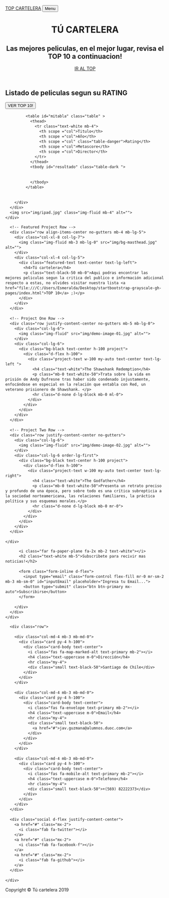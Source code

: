 <!DOCTYPE html>
<html lang="en">

<head>

  <meta charset="utf-8">
  <meta name="viewport" content="width=device-width, initial-scale=1, shrink-to-fit=no">
  <meta name="description" content="">
  <meta name="author" content="">

  <title>Top Cartelera</title>

  <!-- Bootstrap core CSS -->
  <link href="vendor/bootstrap/css/bootstrap.min.css" rel="stylesheet">

  <!-- Custom fonts for this template -->
  <link href="vendor/fontawesome-free/css/all.min.css" rel="stylesheet">
  <link href="https://fonts.googleapis.com/css?family=Varela+Round" rel="stylesheet">
  <link href="https://fonts.googleapis.com/css?family=Nunito:200,200i,300,300i,400,400i,600,600i,700,700i,800,800i,900,900i" rel="stylesheet">

  <!-- Custom styles for this template -->
  <link href="css/grayscale.min.css" rel="stylesheet">
  
  

</head>

<body id="page-top">

  <!-- Navigation -->
  <nav class="navbar navbar-expand-lg navbar-light fixed-top" id="mainNav">
    <div class="container">
      <a class="navbar-brand js-scroll-trigger" href="#page-top">TOP CARTELERA</a>
      <button class="navbar-toggler navbar-toggler-right" type="button" data-toggle="collapse" data-target="#navbarResponsive" aria-controls="navbarResponsive" aria-expanded="false" aria-label="Toggle navigation">
        Menu
        <i class="fas fa-bars"></i>
      </button>      
    </div>
  </nav>

  <!-- Header -->
  <header class="masthead">
    <div class="container d-flex h-100 align-items-center">
      <div class="mx-auto text-center">
        <h1 class="mx-auto my-0 text-uppercase">TÚ CARTELERA</h1>
        <h2 class="text-white-50 mx-auto mt-2 mb-5">Las mejores peliculas, en el mejor lugar, revisa el TOP 10 a continuacion!</h2>
        <a href="#about" class="btn btn-primary js-scroll-trigger">IR AL TOP</a>
      </div>
    </div>
  </header>

  <!-- About Section -->
  <section id="about" class="about-section text-center" background="img/ipad.jpg">
    <div class="container" ></div>
      <div class="row">
        <div class="col-lg-8 mx-auto">
          <h2 class="text-white mb-4 mt-0">Listado de peliculas segun su RATING</h2>         
             <button class="btn btn-primary mb-4 js-scroll-trigger " id="boton">VER TOP 10!</button>            
             
             <table id="mitabla" class="table" >
               <thead>
                 <tr class="text-white mb-4">
                   <th scope ="col">Titulo</th>
                   <th scope ="col">Año</th>
                   <th scope ="col" class="table-danger">Rating</th>
                   <th scope ="col">Metascore</th>
                   <th scope ="col">Director</th>
                 </tr>
               </thead>
               <tbody id="resultado" class="table-dark ">
                 
       
               </tbody>
             </table>
            
            
        </div>
      </div>
      <img src="img/ipad.jpg" class="img-fluid mb-4" alt="">
    </div>
  </section>

  <!-- Projects Section -->
  <section id="projects" class="projects-section bg-light">
    <div class="container">

      <!-- Featured Project Row -->
      <div class="row align-items-center no-gutters mb-4 mb-lg-5">
        <div class="col-xl-8 col-lg-7">
          <img class="img-fluid mb-3 mb-lg-0" src="img/bg-masthead.jpg" alt="">
        </div>
        <div class="col-xl-4 col-lg-5">
          <div class="featured-text text-center text-lg-left">
            <h4>Tú cartelera</h4>
            <p class="text-black-50 mb-0">Aqui podras encontrar las mejores peliculas segun la critica del publico e información adicional respecto a estas, no olvides visitar nuestra lista <a href="file:///C:/Users/Esmeralda/Desktop/startbootstrap-grayscale-gh-pages/index.html">TOP 10</a> ;)</p>
          </div>
        </div>
      </div>

      <!-- Project One Row -->
      <div class="row justify-content-center no-gutters mb-5 mb-lg-0">
        <div class="col-lg-6">
          <img class="img-fluid" src="img/demo-image-01.jpg" alt="">
        </div>
        <div class="col-lg-6">
          <div class="bg-black text-center h-100 project">
            <div class="d-flex h-100">
              <div class="project-text w-100 my-auto text-center text-lg-left ">
                <h4 class="text-white">The Shawshank Redemption</h4>
                <p class="mb-0 text-white-50">Trata sobre la vida en prisión de Andy Dufresne tras haber sido condenado injustamente, enfocándose en especial en la relación que entabla con Red, un veterano prisionero de Shawshank. </p>
                <hr class="d-none d-lg-block mb-0 ml-0">
              </div>
            </div>
          </div>
        </div>
      </div>

      <!-- Project Two Row -->
      <div class="row justify-content-center no-gutters">
        <div class="col-lg-6">
          <img class="img-fluid" src="img/demo-image-02.jpg" alt="">
        </div>
        <div class="col-lg-6 order-lg-first">
          <div class="bg-black text-center h-100 project">
            <div class="d-flex h-100">
              <div class="project-text w-100 my-auto text-center text-lg-right">
                <h4 class="text-white">The Godfather</h4>
                <p class="mb-0 text-white-50">Presenta un retrato preciso y profundo de una época, pero sobre todo es una crítica subrepticia a la sociedad norteamericana, las relaciones familiares, la práctica política y sus esquemas morales.</p>
                <hr class="d-none d-lg-block mb-0 mr-0">
              </div>
            </div>
          </div>
        </div>
      </div>

    </div>
  </section>

  <!-- Signup Section -->
  <section id="signup" class="signup-section">
    <div class="container">
      <div class="row">
        <div class="col-md-10 col-lg-8 mx-auto text-center">

          <i class="far fa-paper-plane fa-2x mb-2 text-white"></i>
          <h2 class="text-white mb-5">Subscribete para recivir mas noticias!</h2>

          <form class="form-inline d-flex">
            <input type="email" class="form-control flex-fill mr-0 mr-sm-2 mb-3 mb-sm-0" id="inputEmail" placeholder="Ingresa tu Email...">
            <button type="submit" class="btn btn-primary mx-auto">Subscribirse</button>
          </form>

        </div>
      </div>
    </div>
  </section>

  <!-- Contact Section -->
  <section class="contact-section bg-black">
    <div class="container">

      <div class="row">

        <div class="col-md-4 mb-3 mb-md-0">
          <div class="card py-4 h-100">
            <div class="card-body text-center">
              <i class="fas fa-map-marked-alt text-primary mb-2"></i>
              <h4 class="text-uppercase m-0">Dirección</h4>
              <hr class="my-4">
              <div class="small text-black-50">Santiago de Chile</div>
            </div>
          </div>
        </div>

        <div class="col-md-4 mb-3 mb-md-0">
          <div class="card py-4 h-100">
            <div class="card-body text-center">
              <i class="fas fa-envelope text-primary mb-2"></i>
              <h4 class="text-uppercase m-0">Email</h4>
              <hr class="my-4">
              <div class="small text-black-50">
                <a href="#">jav.guzmana@alumnos.duoc.com</a>
              </div>
            </div>
          </div>
        </div>

        <div class="col-md-4 mb-3 mb-md-0">
          <div class="card py-4 h-100">
            <div class="card-body text-center">
              <i class="fas fa-mobile-alt text-primary mb-2"></i>
              <h4 class="text-uppercase m-0">Telefono</h4>
              <hr class="my-4">
              <div class="small text-black-50">+(569) 82222373</div>
            </div>
          </div>
        </div>
      </div>

      <div class="social d-flex justify-content-center">
        <a href="#" class="mx-2">
          <i class="fab fa-twitter"></i>
        </a>
        <a href="#" class="mx-2">
          <i class="fab fa-facebook-f"></i>
        </a>
        <a href="#" class="mx-2">
          <i class="fab fa-github"></i>
        </a>
      </div>

    </div>
  </section>

  <!-- Footer -->
  <footer class="bg-black small text-center text-white-50">
    <div class="container">
      Copyright &copy;  Tú cartelera 2019
    </div>
  </footer>

  <!-- Bootstrap core JavaScript -->
  <script src="vendor/jquery/jquery.min.js"></script>
  <script src="vendor/bootstrap/js/bootstrap.bundle.min.js"></script>
  <script src="js/ajax.js"></script>

  <!-- Plugin JavaScript -->
  <script src="vendor/jquery-easing/jquery.easing.min.js"></script>

  <!-- Custom scripts for this template -->
  <script src="js/grayscale.min.js"></script>
  

</body>

</html>

